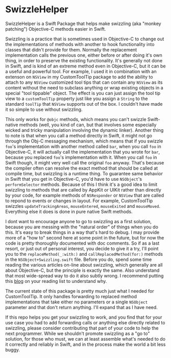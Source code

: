 # SwizzleHelper

SwizzleHelper is a Swift Package that helps make swizzling (aka "monkey patching") Objective-C methods easier in Swift.

Swizzling is a practice that is sometimes used in Objective-C to change out the implementations of methods with another to hook functionality into classes that didn't provide for them.  Normally the replacement implementation calls the previous one, either before or after doing it's own thing, in order to preserve the existing functionality.  It's generally not done in Swift, and is kind of an extreme method even in Objective-C, but it can be a useful and powerful tool.  For example, I used it in combination with an extenson on `NSView` in my CustomToolTip package to add the ability to attach to any `NSView`  customized tool tips that can contain any `NSView` as its content without the need to subclass anything or wrap existing objects in a special "tool tippable" object.  The effect is you can just assign the tool tip view to a `customToolTip` property just like you assign a `String` to the standard `toolTip` that `NSView` supports out of the box.  I couldn't have made it so simple to use without swizzling.

This only works for `@objc` methods, which means you can't swizzle Swift-native methods (well, you kind of can, but that involves some especially wicked and tricky manipulation involving the dynamic linker).  Another thing to note is that when you call a method directly in Swift, it might not go through the Obj-C messaging mechanism, which means that if you swizzle `foo`'s implementation with another method called `bar`, when you call `foo` in Objective-C, it will actually call the implementation that you wrote for `bar`, because you replaced `foo`'s implementation with it.  When you call `foo` in Swift though, it might very well call the original `foo` anyway.   That's because the compiler often can resolve the exact method that should be called at compile time, but swizzling is a runtime thing.  To guarantee same behavior in Swift that you get in Objective-C, you'd have to use `NSObject`'s `performSelector` methods.  Because of this I think it's a good idea to limit swizzling to methods that are called by AppKit or UIKit rather than directly by your code, for example methods of `NSResponder` or `NSView` that are called to repond to events or changes in layout.  For example, CustomToolTip swizzles `updateTrackingAreas`, `mouseEntered`, `mouseExited` and `mouseMoved`.  Everything else it does is done in pure native Swift methods.

I dont want to encourage anyone to go to swizzling as a first solution, because you are messing with the "natural order" of things when you do this.  It's easy to break things in a way that's hard to debug.  I may provide more of a "how to" second here at some point in the future, but for now the code is pretty thoroughly documented with doc comments.  So if as a last resort, or just out of personal interest, you decide to give it a try, I'll point you to the `replaceMethod(_:with:)` and `callReplacedMethod(for:)` methods in the `NSObject+Swizzling.swift` file.  Before you do, spend some time reading the various articles on-line about swizzling, which generally are all about Objective-C, but the principle is exactly the same.  Also understand that most wide-spread way to do it also subtly wrong.  I recommend putting this [blog](https://blog.newrelic.com/engineering/right-way-to-swizzle/) on your reading list to understand why.

The current state of this package is pretty much just what I needed for CustomToolTip.  It only handles forwarding to replaced method implementations that take either no parameters or a single `NSObject` parameter and that don't return anything.  I'll expand that as I have need.

If this repo helps you get your swizzling to work, and you find that for your use case you had to add forwarding calls or anything else directly related to swizzling, please consider contributing that part of your code to help the next programmer.  While we shouldn't promote swizzling as a "go to" solution, for those who must, we can at least assemble what's needed to do it correctly and reliably in Swift, and in the process make the world a bit less buggy.
